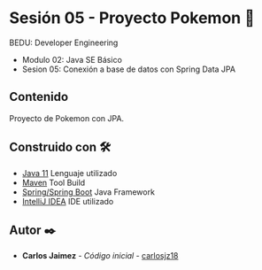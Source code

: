 # Sesión 05 - Proyecto Pokemon 🦍

BEDU: Developer Engineering
- Modulo 02: Java SE Básico
- Sesion 05: Conexión a base de datos con Spring Data JPA

## Contenido

Proyecto de Pokemon con JPA.

## Construido con 🛠️

* [Java 11]() Lenguaje utilizado
* [Maven]() Tool Build
* [Spring/Spring Boot]() Java Framework
* [IntelliJ IDEA]() IDE utilizado

## Autor ✒️

* **Carlos Jaimez** - *Código inicial* - [carlosjz18](https://github.com/carlosjz18)